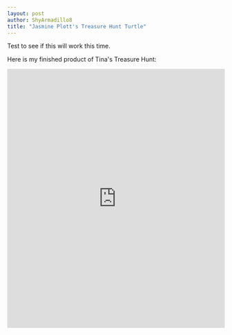 ```yaml
---
layout: post
author: ShyArmadillo8
title: "Jasmine Plott's Treasure Hunt Turtle"
---
```


Test to see if this will work this time.

Here is my finished product of Tina's Treasure Hunt:
<iframe src="https://trinket.io/embed/python/2cfdce2f0e" width="100%" height="600" frameborder="0" marginwidth="0" marginheight="0" allowfullscreen></iframe>

